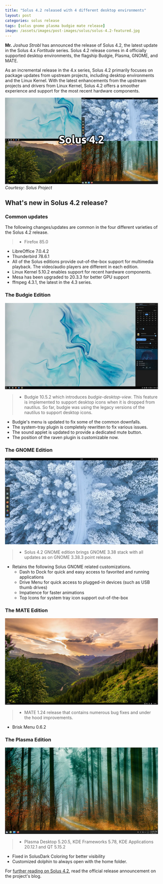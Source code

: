 ```yaml
---
title: "Solus 4.2 released with 4 different desktop environments"
layout: post
categories: solus release
tags: [solus gnome plasma budgie mate release]
image: /assets/images/post-images/solus/solus-4.2-featured.jpg
---
```


**Mr.** *Joshua Strobl* has announced the release of Solus 4.2, the latest update in the Solus 4.x *Fortitude* series. Solus 4.2 release comes in 4 officially supported desktop environments, the flagship Budgie, Plasma, GNOME, and MATE. 

As an incremental release in the 4.x series, Solus 4.2 primarily focuses on package updates from upstream projects, including desktop environments and the Linux Kernel. With the latest enhancements from the upstream projects and drivers from Linux Kernel, Solus 4.2 offers a smoother experience and support for the most recent hardware components.

![Solus 4.2 Featured Image](/assets/images/post-images/solus/solus-4.2-featured.jpg)
*Courtesy: Solus Project*

## What's new in Solus 4.2 release?
### Common updates
The following changes/updates are common in the four different varieties of the Solus 4.2 release.
> - Firefox 85.0
- LibreOffice 7.0.4.2
- Thunderbird 78.6.1
- All of the Solus editions provide out-of-the-box support for multimedia playback. The video/audio players are different in each edition.
- Linux Kernel 5.10.2 enables support for recent hardware components.
- Mesa has been upgraded to 20.3.3 for better GPU support
- ffmpeg 4.3.1, the latest in the 4.3 series.

### The Budgie Edition
![Solus 4.2 Budgie Edition](/assets/images/post-images/solus/solus-4.2-budgie.jpg)
> - Budgie 10.5.2 which introduces *budgie-desktop-view*. This feature is implemented to support desktop icons when it is dropped from nautilus. So far, budgie was using the legacy versions of the nautilus to support desktop icons.
- Budgie's menu is updated to fix some of the common downfalls.
- The system-tray plugin is completely rewritten to fix various issues.
- The sound applet is updated to provide a dedicated mute button.
- The position of the raven plugin is customizable now.

### The GNOME Edition
![Solus 4.2 GNOME Edition](/assets/images/post-images/solus/solus-4.2-gnome.jpg)
> - Solus 4.2 GNOME edition brings GNOME 3.38 stack with all updates as on GNOME 3.38.3 point release. 
- Retains the following Solus GNOME related customizations.
  - Dash to Dock for quick and easy access to favorited and running applications
  - Drive Menu for quick access to plugged-in devices (such as USB thumb drives)
  - Impatience for faster animations
  - Top Icons for system tray icon support out-of-the-box

### The MATE Edition
![Solus 4.2 MATE Edition](/assets/images/post-images/solus/solus-4.2-mate.jpg)
> - MATE 1.24 release that contains numerous bug fixes and under the hood improvements.
- Brisk Menu 0.6.2

### The Plasma Edition
![Solus 4.2 Plasma Edition](/assets/images/post-images/solus/solus-4.2-plasma.jpg)
> - Plasma Desktop 5.20.5, KDE Frameworks 5.78, KDE Applications 20.12.1 and QT 5.15.2
- Fixed in SolusDark Coloring for better visibility
- Customized dolphin to always open with the home folder.

For [further reading on Solus 4.2](https://getsol.us/2021/02/03/solus-4-2-released/), read the official release announcement on the project's blog.
